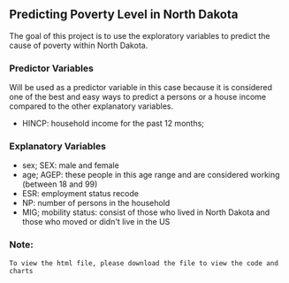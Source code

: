 ## Predicting Poverty Level in North Dakota
The goal of this project is to use the exploratory variables to predict the cause of poverty within North Dakota.

### Predictor Variables 
Will be used as a predictor variable in this case because it is considered one of the best and easy ways to predict a persons or a house income compared to the other explanatory variables.
- HINCP: household income for the past 12 months;

### Explanatory Variables
- sex; SEX: male and female
- age; AGEP: these people in this age range and are considered working (between 18 and 99)
- ESR: employment status recode
- NP: number of persons in the household
- MIG; mobility status: consist of those who lived in North Dakota and those who moved or didn't live in the US
 

 ### Note:
 `To view the html file, please download the file to view the code and charts`
